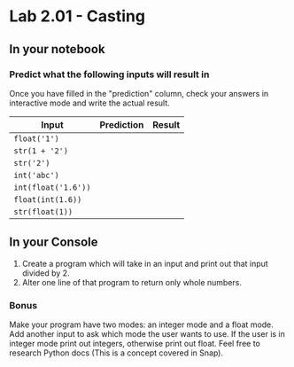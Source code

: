 # Lab 2.01 - Casting

## In your notebook

### Predict what the following inputs will result in

 Once you have filled in the "prediction" column, check your answers in interactive mode and write the actual result.

| **Input** | **Prediction** | **Result** |
| --- | --- | --- |
| `float('1')`| | |
| `str(1 + '2')`| | |
| `str('2')`| | |
|`int('abc')`| | |
| `int(float('1.6'))`| | |
| `float(int(1.6))`| | |
| `str(float(1))`| | |

## In your Console

1. Create a program which will take in an input and print out that input divided by 2.
2. Alter one line of that program to return only whole numbers.

### Bonus

Make your program have two modes: an integer mode and a float mode. Add another input to ask which mode the user wants to use. If the user is in integer mode print out integers, otherwise print out float. Feel free to research Python docs (This is a concept covered in Snap).
